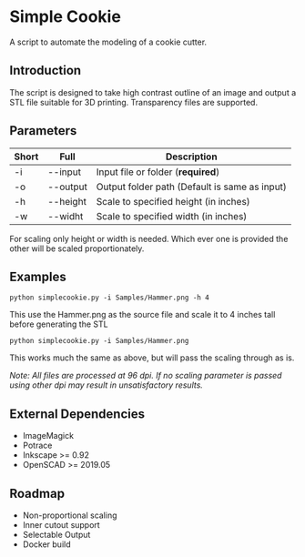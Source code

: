 # Simple Cookie

A script to automate the modeling of a cookie cutter. 

## Introduction

The script is designed to take high contrast outline of an image and output a STL file suitable for 3D printing. Transparency files are supported.

## Parameters

| Short | Full      |  Description |
|---    |---        |---           |
| -i    | --input   | Input file or folder (**required**) |
| -o    | --output  | Output folder path (Default is same as input) |
| -h    | --height  | Scale to specified height (in inches) |
| -w    | --widht   | Scale to specified width (in inches) |   

For scaling only height or width is needed. Which ever one is provided the other will be scaled proportionately. 

## Examples

`python simplecookie.py -i Samples/Hammer.png -h 4`

This use the Hammer.png as the source file and scale it to 4 inches tall before generating the STL

`python simplecookie.py -i Samples/Hammer.png`

This works much the same as above, but will pass the scaling through as is. 

*Note: All files are processed at 96 dpi. If no scaling parameter is passed using other dpi may result in unsatisfactory results.*

## External Dependencies

- ImageMagick
- Potrace
- Inkscape >= 0.92
- OpenSCAD >= 2019.05

## Roadmap

- Non-proportional scaling
- Inner cutout support
- Selectable Output
- Docker build
